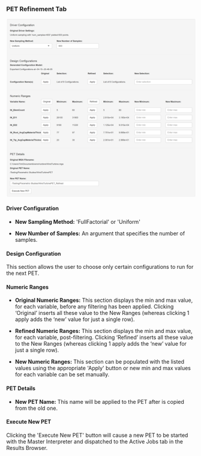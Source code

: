 ### PET Refinement Tab

<img src="images/petrefinement.png" alt="PET Refinement Tab" style="width: 1238px;"/>

#### Driver Configuration

* **New Sampling Method:** 'FullFactorial' or 'Uniform'

* **New Number of Samples:** An argument that specifies the number of samples.

#### Design Configuration

This section allows the user to choose only certain configurations to run for the next PET.

#### Numeric Ranges

* **Original Numeric Ranges:** This section displays the min and max value, for each variable, before any filtering has been applied.  Clicking ‘Original’ inserts all these value to the New Ranges (whereas clicking 1 apply adds the ‘new’ value for just a single row).

* **Refined Numeric Ranges:** This section displays the min and max value, for each variable, post-filtering.  Clicking ‘Refined’ inserts all these value to the New Ranges (whereas clicking 1 apply adds the ‘new’ value for just a single row).

* **New Numeric Ranges:** This section can be populated with the listed values using the appropriate 'Apply' button or new min and max values for each variable can be set manually.

#### PET Details

* **New PET Name:** This name will be applied to the PET after is copied from the old one.

#### Execute New PET

Clicking the 'Execute New PET' button will cause a new PET to be started with the Master Interpreter and dispatched to the Active Jobs tab in the Results Browser.